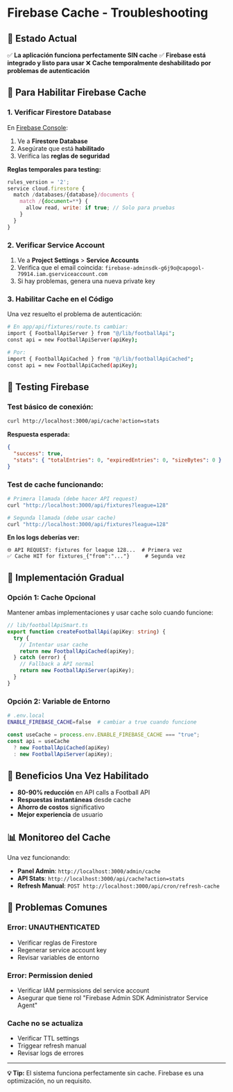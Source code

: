 # Firebase Cache - Troubleshooting

## 🎯 **Estado Actual**

✅ **La aplicación funciona perfectamente SIN cache**
✅ **Firebase está integrado y listo para usar**
❌ **Cache temporalmente deshabilitado por problemas de autenticación**

## 🔧 **Para Habilitar Firebase Cache**

### 1. **Verificar Firestore Database**

En [Firebase Console](https://console.firebase.google.com/project/capogol-79914):

1. Ve a **Firestore Database**
2. Asegúrate que está **habilitado**
3. Verifica las **reglas de seguridad**

**Reglas temporales para testing:**

```javascript
rules_version = '2';
service cloud.firestore {
  match /databases/{database}/documents {
    match /{document=**} {
      allow read, write: if true; // Solo para pruebas
    }
  }
}
```

### 2. **Verificar Service Account**

1. Ve a **Project Settings** > **Service Accounts**
2. Verifica que el email coincida: `firebase-adminsdk-g6j9o@capogol-79914.iam.gserviceaccount.com`
3. Si hay problemas, genera una nueva private key

### 3. **Habilitar Cache en el Código**

Una vez resuelto el problema de autenticación:

```bash
# En app/api/fixtures/route.ts cambiar:
import { FootballApiServer } from "@/lib/footballApi";
const api = new FootballApiServer(apiKey);

# Por:
import { FootballApiCached } from "@/lib/footballApiCached";
const api = new FootballApiCached(apiKey);
```

## 🧪 **Testing Firebase**

### Test básico de conexión:

```bash
curl http://localhost:3000/api/cache?action=stats
```

**Respuesta esperada:**

```json
{
  "success": true,
  "stats": { "totalEntries": 0, "expiredEntries": 0, "sizeBytes": 0 }
}
```

### Test de cache funcionando:

```bash
# Primera llamada (debe hacer API request)
curl "http://localhost:3000/api/fixtures?league=128"

# Segunda llamada (debe usar cache)
curl "http://localhost:3000/api/fixtures?league=128"
```

**En los logs deberías ver:**

```
🌐 API REQUEST: fixtures for league 128...  # Primera vez
✅ Cache HIT for fixtures_{"from":"..."}     # Segunda vez
```

## 🔄 **Implementación Gradual**

### Opción 1: Cache Opcional

Mantener ambas implementaciones y usar cache solo cuando funcione:

```typescript
// lib/footballApiSmart.ts
export function createFootballApi(apiKey: string) {
  try {
    // Intentar usar cache
    return new FootballApiCached(apiKey);
  } catch (error) {
    // Fallback a API normal
    return new FootballApiServer(apiKey);
  }
}
```

### Opción 2: Variable de Entorno

```bash
# .env.local
ENABLE_FIREBASE_CACHE=false  # cambiar a true cuando funcione
```

```typescript
const useCache = process.env.ENABLE_FIREBASE_CACHE === "true";
const api = useCache
  ? new FootballApiCached(apiKey)
  : new FootballApiServer(apiKey);
```

## 🚀 **Beneficios Una Vez Habilitado**

- **80-90% reducción** en API calls a Football API
- **Respuestas instantáneas** desde cache
- **Ahorro de costos** significativo
- **Mejor experiencia** de usuario

## 📊 **Monitoreo del Cache**

Una vez funcionando:

- **Panel Admin**: `http://localhost:3000/admin/cache`
- **API Stats**: `http://localhost:3000/api/cache?action=stats`
- **Refresh Manual**: `POST http://localhost:3000/api/cron/refresh-cache`

## 🐛 **Problemas Comunes**

### Error: UNAUTHENTICATED

- Verificar reglas de Firestore
- Regenerar service account key
- Revisar variables de entorno

### Error: Permission denied

- Verificar IAM permissions del service account
- Asegurar que tiene rol "Firebase Admin SDK Administrator Service Agent"

### Cache no se actualiza

- Verificar TTL settings
- Triggear refresh manual
- Revisar logs de errores

---

**💡 Tip:** El sistema funciona perfectamente sin cache. Firebase es una optimización, no un requisito.
